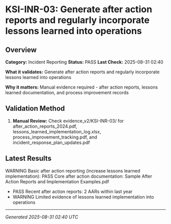 # KSI-INR-03: Generate after action reports and regularly incorporate lessons learned into operations

## Overview

**Category:** Incident Reporting
**Status:** PASS
**Last Check:** 2025-08-31 02:40

**What it validates:** Generate after action reports and regularly incorporate lessons learned into operations

**Why it matters:** Manual evidence required - after action reports, lessons learned documentation, and process improvement records

## Validation Method

1. **Manual Review:** Check evidence_v2/KSI-INR-03/ for after_action_reports_2024.pdf, lessons_learned_implementation_log.xlsx, process_improvement_tracking.pdf, and incident_response_plan_updates.pdf

## Latest Results

WARNING Basic after action reporting (increase lessons learned implementation): PASS Core after action documentation: Sample After Action Reports and Implementation Examples.pdf
- PASS Recent after action reports: 2 AARs within last year
- WARNING Limited evidence of lessons learned implementation into operations

---
*Generated 2025-08-31 02:40 UTC*